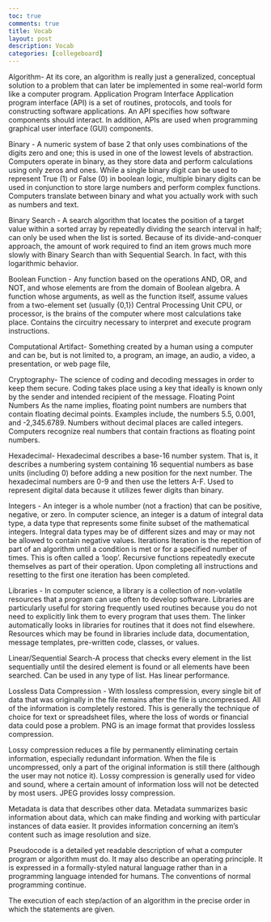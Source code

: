 ```yaml
---
toc: true
comments: true
title: Vocab
layout: post
description: Vocab
categories: [collegeboard]
---
```


Algorithm- At its core, an algorithm is really just a generalized, conceptual solution to a problem that can later be implemented in some real-world form like a computer program.
Application Program Interface	Application program interface (API) is a set of routines, protocols, and tools for constructing software applications. An API specifies how software components should interact. In addition, APIs are used when programming graphical user interface (GUI) components.

Binary - 
A numeric system of base 2 that only uses combinations of the digits zero and one; this is used in one of the lowest levels of abstraction. Computers operate in binary, as they store data and perform calculations using only zeros and ones. While a single binary digit can be used to represent True (1) or False (0) in boolean logic, multiple binary digits can be used in conjunction to store large numbers and perform complex functions. Computers translate between binary and what you actually work with such as numbers and text.

Binary Search -	A search algorithm that locates the position of a target value within a sorted array by repeatedly dividing the search interval in half; can only be used when the list is sorted. Because of its divide-and-conquer approach, the amount of work required to find an item grows much more slowly with Binary Search than with Sequential Search. In fact, with this logarithmic behavior.

Boolean Function -	Any function based on the operations AND, OR, and NOT, and whose elements are from the domain of Boolean algebra. A function whose arguments, as well as the function itself, assume values from a two-element set (usually {0,1})
Central Processing Unit	CPU, or processor, is the brains of the computer where most calculations take place. Contains the circuitry necessary to interpret and execute program instructions.

Computational Artifact- Something created by a human using a computer and can be, but is not limited to, a program, an image, an audio, a video, a presentation, or web page file,

Cryptography- The science of coding and decoding messages in order to keep them secure. Coding takes place using a key that ideally is known only by the sender and intended recipient of the message.
Floating Point Numbers	As the name implies, floating point numbers are numbers that contain floating decimal points. Examples include, the numbers 5.5, 0.001, and -2,345.6789. Numbers without decimal places are called integers. Computers recognize real numbers that contain fractions as floating point numbers.

Hexadecimal-	Hexadecimal describes a base-16 number system. That is, it describes a numbering system containing 16 sequential numbers as base units (including 0) before adding a new position for the next number. The hexadecimal numbers are 0-9 and then use the letters A-F. Used to represent digital data because it utilizes fewer digits than binary.

Integers -	An integer is a whole number (not a fraction) that can be positive, negative, or zero. In computer science, an integer is a datum of integral data type, a data type that represents some finite subset of the mathematical integers. Integral data types may be of different sizes and may or may not be allowed to contain negative values.
Iterations	Iteration is the repetition of part of an algorithm until a condition is met or for a specified number of times. This is often called a ‘loop’. Recursive functions repeatedly execute themselves as part of their operation. Upon completing all instructions and resetting to the first one iteration has been completed.

Libraries -	In computer science, a library is a collection of non-volatile resources that a program can use often to develop software. Libraries are particularly useful for storing frequently used routines because you do not need to explicitly link them to every program that uses them. The linker automatically looks in libraries for routines that it does not find elsewhere. Resources which may be found in libraries include data, documentation, message templates, pre-written code, classes, or values.

Linear/Sequential Search-A process that checks every element in the list sequentially until the desired element is found or all elements have been searched. Can be used in any type of list. Has linear performance.

Lossless Data Compression -	With lossless compression, every single bit of data that was originally in the file remains after the file is uncompressed. All of the information is completely restored. This is generally the technique of choice for text or spreadsheet files, where the loss of words or financial data could pose a problem. PNG is an image format that provides lossless compression.

Lossy compression reduces a file by permanently eliminating certain information, especially redundant information. When the file is uncompressed, only a part of the original information is still there (although the user may not notice it). Lossy compression is generally used for video and sound, where a certain amount of information loss will not be detected by most users. JPEG provides lossy compression.

Metadata is data that describes other data. Metadata summarizes basic information about data, which can make finding and working with particular instances of data easier. It provides information concerning an item’s content such as image resolution and size.

Pseudocode is a detailed yet readable description of what a computer program or algorithm must do. It may also describe an operating principle. It is expressed in a formally-styled natural language rather than in a programming language intended for humans. The conventions of normal programming continue.

The execution of each step/action of an algorithm in the precise order in which the statements are given.